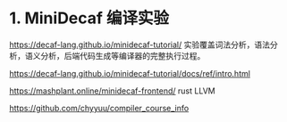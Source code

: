# 1. MiniDecaf 编译实验

https://decaf-lang.github.io/minidecaf-tutorial/ 实验覆盖词法分析，语法分析，语义分析，后端代码生成等编译器的完整执行过程。

https://decaf-lang.github.io/minidecaf-tutorial/docs/ref/intro.html



https://mashplant.online/minidecaf-frontend/ rust LLVM




https://github.com/chyyuu/compiler_course_info








































